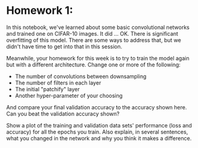 # Homework 1:

In this notebook, we've learned about some basic convolutional networks and trained one on CIFAR-10 images.  It did ... OK.  There is significant overfitting of this model.  There are some ways to address that, but we didn't have time to get into that in this session.

Meanwhile, your homework for this week is to try to train the model again but with a different architecture.  Change one or more of the following:
- The number of convolutions between downsampling
- The number of filters in each layer
- The initial "patchify" layer
- Another hyper-parameter of your choosing

And compare your final validation accuracy to the accuracy shown here.  Can you beat the validation accuracy shown?

Show a plot of the training and validation data sets' performance (loss and accuracy) for all the epochs you train.  Also explain, in several sentences, what you changed in the network and why you think it makes a difference.
